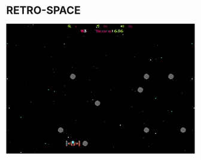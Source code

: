 # RETRO-SPACE
![alt text](https://raw.githubusercontent.com/Mateusz-Dera/RETRO-SPACE/master/screenshoot.png)
